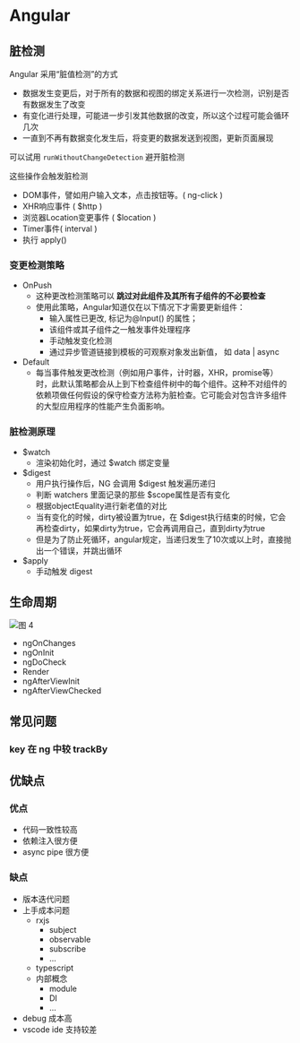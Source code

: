 # Angular

## 脏检测

Angular 采用“脏值检测”的方式

- 数据发生变更后，对于所有的数据和视图的绑定关系进行一次检测，识别是否有数据发生了改变
- 有变化进行处理，可能进一步引发其他数据的改变，所以这个过程可能会循环几次
- 一直到不再有数据变化发生后，将变更的数据发送到视图，更新页面展现

可以试用 `runWithoutChangeDetection` 避开脏检测

这些操作会触发脏检测

- DOM事件，譬如用户输入文本，点击按钮等。( ng-click )
- XHR响应事件 ( $http )
- 浏览器Location变更事件 ( $location )
- Timer事件( interval )
- 执行 apply()

### 变更检测策略

- OnPush
  - 这种更改检测策略可以 **跳过对此组件及其所有子组件的不必要检查**
  - 使用此策略，Angular知道仅在以下情况下才需要更新组件：
    - 输入属性已更改, 标记为@Input() 的属性；
    - 该组件或其子组件之一触发事件处理程序
    - 手动触发变化检测
    - 通过异步管道链接到模板的可观察对象发出新值， 如 data | async
- Default
  - 每当事件触发更改检测（例如用户事件，计时器，XHR，promise等）时，此默认策略都会从上到下检查组件树中的每个组件。这种不对组件的依赖项做任何假设的保守检查方法称为脏检查。它可能会对包含许多组件的大型应用程序的性能产生负面影响。

### 脏检测原理

- $watch
  - 渲染初始化时，通过 $watch 绑定变量
- $digest
  - 用户执行操作后，NG 会调用 $digest 触发遍历递归
  - 判断 watchers 里面记录的那些 $scope属性是否有变化
  - 根据objectEquality进行新老值的对比
  - 当有变化的时候，dirty被设置为true，在 $digest执行结束的时候，它会再检查dirty，如果dirty为true，它会再调用自己，直到dirty为true
  - 但是为了防止死循环，angular规定，当递归发生了10次或以上时，直接抛出一个错误，并跳出循环
- $apply
  - 手动触发 digest

## 生命周期

![图 4](https://peterchen97.coding.net/p/img2/d/test/git/raw/master/7996f71ac9561a8f960783cd2d47384d1da95f6a8ac09b6270470ddf0194646b.png)  

- ngOnChanges
- ngOnInit
- ngDoCheck
- Render
- ngAfterViewInit
- ngAfterViewChecked

## 常见问题

### key 在 ng 中较 trackBy

## 优缺点

### 优点

- 代码一致性较高
- 依赖注入很方便
- async pipe 很方便

### 缺点

- 版本迭代问题
- 上手成本问题
  - rxjs
    - subject
    - observable
    - subscribe
    - ...
  - typescript
  - 内部概念
    - module
    - DI
    - ...
- debug 成本高
- vscode ide 支持较差
